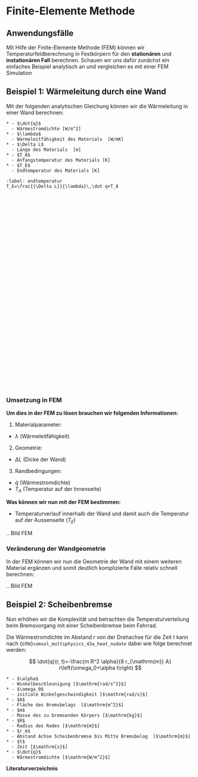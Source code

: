 # Finite-Elemente Methode

## Anwendungsfälle

Mit Hilfe der Finite-Elemente Methode (FEM) können wir Temperaturfeldberechnung in Festkörpern für den **stationären** und **instationären Fall** berechnen. Schauen wir uns dafür zunächst ein einfaches Beispiel analytisch an und vergleichen es mit einer FEM Simulation

## Beispiel 1: Wärmeleitung durch eine Wand

Mit der folgenden analytischen Gleichung können wir die Wärmeleitung in einer Wand berechnen:

```{list-table}
* - $\dot{q}$
  - Wärmestromdichte [W/m^2]
* - $\lambda$
  - Wärmeleitfähigkeit des Materials  [W/mK]
* - $\Delta L$
  - Länge des Materials  [m]
* - $T_A$
  - Anfangstemperatur des Materials [K]
* - $T_E$
  - Endtemperatur des Materials [K]
```

```{math}
:label: endtemperatur
T_E=\frac{{\Delta L}}{\lambda}\,\dot q+T_A
```

<!DOCTYPE HTML>
<html lang="en">
  <head>
    <meta charset="UTF-8">
    <meta content="text/html; charset=utf-8" http-equiv="Content-Type">
    <link rel="stylesheet" type="text/css" href="https://jsxgraph.uni-bayreuth.de/distrib/jsxgraph.css" />
    <script src="https://cdn.jsdelivr.net/npm/jsxgraph/distrib/jsxgraphcore.js" type="text/javascript" charset="UTF-8"></script>
  </head>
  <body>

  <div id="jxgbox0" class="jxgbox" style="width:500px; height:100px;"></div>
  <div id="jxgbox" class="jxgbox" style="width:500px; height:400px;"></div>

  <script>
			const board0 = JXG.JSXGraph.initBoard('jxgbox0', {
				boundingbox: [-0.1, 1, 1, -0.1],
				axis: false,
				showCopyright:false,
				showNavigation:false
			});
			
			var board = JXG.JSXGraph.initBoard('jxgbox', {
				boundingbox: [-0.1, 110, 1, -5],
				axis:true,
				showCopyright:false,
				showNavigation:false,
				defaultAxes:{
					x: {
						name: 'L [m]',
						withLabel: true,
						label: {
							position: 'rt',
							offset: [-15, 20]
						}
					},
					y: {
						withLabel: true,
						name: 'T [°C]',
						label: {
							position: 'rt',
							offset: [10, -10]
						}
					}
				}
			});
			
			board0.addChild(board);
			
			
			var TA = board0.create('slider', [[0.1, 0.8], [0.6, 0.8], [0, 20, 50]], {name:'TA', snapWidth: 1, postLabel: ' °C'});
			var deltaL = board0.create('slider', [[0.1, 0.6], [0.6, 0.6], [0.1, 0.1, 0.8]], {name:'deltaL', snapWidth: 0.02, postLabel: ' m'});
			var lambda_max = 200
			var lambda = board0.create('slider', [[0.1, 0.4], [0.6, 0.4], [10, 60.5, lambda_max]], {name:'lambda', snapWidth: 10, postLabel: 'W/mK'});
			var qdot_max = 100000
			var qdot = board0.create('slider', [[0.1, 0.2], [0.6, 0.2], [10000, 48400, qdot_max]], {name:'qdot', snapWidth: 1000, postLabel: 'W/m^2'});

			var p1 = board.create('point',[0,0], {name:'A', size:4, fixed:true, visible:false});
			var p2 = board.create('point',[0,110], {name:'B', size:4, fixed:true, visible:false});
			var p3 = board.create('point',[function(){return deltaL.Value();},110], {name:'C', size:4, fixed:true, visible:false});
			var p4 = board.create('point',[function(){return deltaL.Value();},0], {name:'D', size:4, fixed:true, visible:false});
			var poly = board.create('polygon',["A","B","C","D"], {
				fillColor:"#AAAAAA" , 
				fillOpacity: function(){return lambda.Value()/lambda_max;},
				borders:{strokeColor:'black'}});
			
			var p5 = board.create('point', [0, 55], {visible:false});
			var p6 = board.create('point', [function(){return deltaL.Value();}, 55], {visible:false});
			var arrow1 = board.create('arrow', [p5, p6], {
				strokeWidth:function(){return 3*qdot.Value()/qdot_max+1;}, 
				strokeColor:'red', label:{label: 'test', autoPosition: false, offset:[10, 0], position: 'rt'}
			},
			);
			arrow1.setLabel('Wärmestrom')
			arrow1.labelColor('red')
			
	
			
			var graph = board.create('functiongraph', [function(x){return qdot.Value()*x/lambda.Value()+TA.Value();}, 0, function(){return deltaL.Value();}],   {name:'Temperaturverlauf', withLabel:false, strokeColor:'black', strokeWidth: 3});
			

			var t1 = board.create('text',[0, -1,function(){return 'T_E='+(qdot.Value()*deltaL.Value()/lambda.Value()+TA.Value()).toFixed(1)+'°C';}], {
				anchor: p3, 
				anchorY: 'top',
				anchorX: 'left'});

			
			var reset = board0.create('button',[-0.05, 0.5,'Reset', function(){
				TA.setValue(20),
				deltaL.setValue(0.1),
				lambda.setValue(60.5),
				qdot.setValue(48400)
			}]);
    </script>
  </body>
</html>
<br>

### Umsetzung in FEM

**Um dies in der FEM zu lösen brauchen wir folgenden Informationen:**

1. Materialparameter:

- $\lambda$ (Wärmeleitfähigkeit)

2. Geometrie:

- $\Delta L$ (Dicke der Wand)

3. Randbedingungen:

- $\dot{q}$ (Wärmestromdichte)
- $T_A$ (Temperatur auf der Innenseite)

**Was können wir nun mit der FEM bestimmen:**

- Temperaturverlauf innerhalb der Wand und damit auch die Temperatur auf der Aussenseite ($T_E$)

.. Bild FEM

### Veränderung der Wandgeometrie

In der FEM können wir nun die Geometrie der Wand mit einem weiteren Material ergänzen und somit deutlich komplizierte Fälle relativ schnell berechnen:

.. Bild FEM

## Beispiel 2: Scheibenbremse

Nun erhöhen wir die Komplexität und betrachten die Temperaturverteilung beim Bremsvorgang mit einer Scheibenbremse beim Fahrrad.

Die Wärmestromdichte im Abstand $r$ von der Drehachse für die Zeit $t$ kann nach {cite}`comsol_multiphysics_43a_heat_nodate` dabei wie folge berechnet werden:

$$
\dot{q}(r, t)=-\frac{m R^2 \alpha}{8 r_{\mathrm{m}} A} r\left(\omega_0+\alpha t\right)
$$

```{list-table}
* - $\alpha$
  - Winkelbeschleunigung [$\mathrm{rad/s^2}$]
* - $\omega_0$
  - initiale Winkelgeschwindigkeit [$\mathrm{rad/s}$]
* - $A$
  - Fläche des Bremsbelags  [$\mathrm{m^2}$]
* - $m$
  - Masse des zu bremsenden Körpers [$\mathrm{kg}$]
* - $R$
  - Radius des Rades [$\mathrm{m}$]
* - $r_m$
  - Abstand Achse Scheibenbremse bis Mitte Bremsbelag  [$\mathrm{m}$]
* - $t$
  - Zeit [$\mathrm{s}$]
* - $\dot{q}$
  - Wärmestromdichte [$\mathrm{W/m^2}$]
```

**Literaturverzeichnis**

```{bibliography}

```
